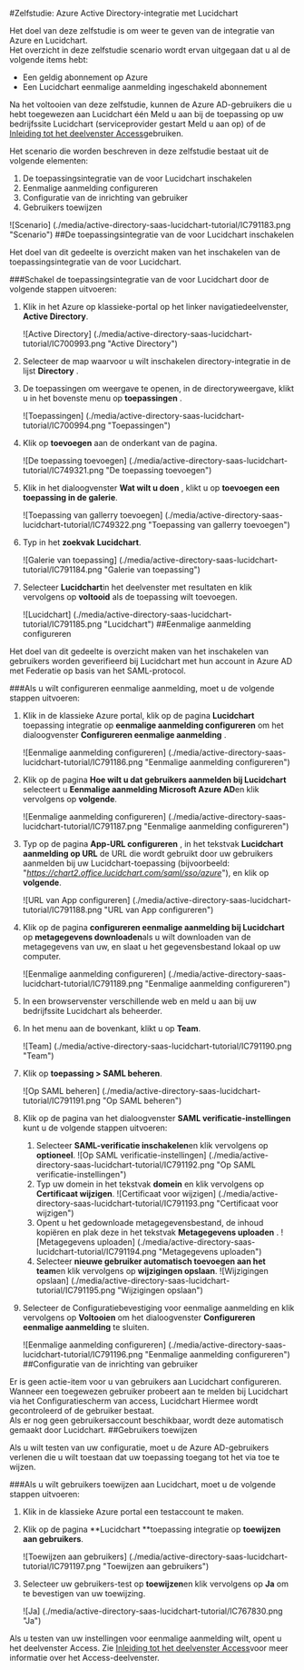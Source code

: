 <properties 
    pageTitle="Zelfstudie: Azure Active Directory-integratie met Lucidchart | Microsoft Azure" 
    description="Meer informatie over het gebruiken van Lucidchart met Azure Active Directory om in te schakelen voor eenmalige aanmelding, geautomatiseerde inrichting en meer!" 
    services="active-directory" 
    authors="jeevansd"  
    documentationCenter="na" 
    manager="femila"/>
<tags 
    ms.service="active-directory" 
    ms.devlang="na" 
    ms.topic="article" 
    ms.tgt_pltfrm="na" 
    ms.workload="identity" 
    ms.date="09/29/2016" 
    ms.author="jeedes" />

#<a name="tutorial-azure-active-directory-integration-with-lucidchart"></a>Zelfstudie: Azure Active Directory-integratie met Lucidchart
  
Het doel van deze zelfstudie is om weer te geven van de integratie van Azure en Lucidchart.  
Het overzicht in deze zelfstudie scenario wordt ervan uitgegaan dat u al de volgende items hebt:

-   Een geldig abonnement op Azure
-   Een Lucidchart eenmalige aanmelding ingeschakeld abonnement
  
Na het voltooien van deze zelfstudie, kunnen de Azure AD-gebruikers die u hebt toegewezen aan Lucidchart één Meld u aan bij de toepassing op uw bedrijfssite Lucidchart (serviceprovider gestart Meld u aan op) of de [Inleiding tot het deelvenster Access](active-directory-saas-access-panel-introduction.md)gebruiken.
  
Het scenario die worden beschreven in deze zelfstudie bestaat uit de volgende elementen:

1.  De toepassingsintegratie van de voor Lucidchart inschakelen
2.  Eenmalige aanmelding configureren
3.  Configuratie van de inrichting van gebruiker
4.  Gebruikers toewijzen

![Scenario] (./media/active-directory-saas-lucidchart-tutorial/IC791183.png "Scenario")
##<a name="enabling-the-application-integration-for-lucidchart"></a>De toepassingsintegratie van de voor Lucidchart inschakelen
  
Het doel van dit gedeelte is overzicht maken van het inschakelen van de toepassingsintegratie van de voor Lucidchart.

###<a name="to-enable-the-application-integration-for-lucidchart-perform-the-following-steps"></a>Schakel de toepassingsintegratie van de voor Lucidchart door de volgende stappen uitvoeren:

1.  Klik in het Azure op klassieke-portal op het linker navigatiedeelvenster, **Active Directory**.

    ![Active Directory] (./media/active-directory-saas-lucidchart-tutorial/IC700993.png "Active Directory")

2.  Selecteer de map waarvoor u wilt inschakelen directory-integratie in de lijst **Directory** .

3.  De toepassingen om weergave te openen, in de directoryweergave, klikt u in het bovenste menu op **toepassingen** .

    ![Toepassingen] (./media/active-directory-saas-lucidchart-tutorial/IC700994.png "Toepassingen")

4.  Klik op **toevoegen** aan de onderkant van de pagina.

    ![De toepassing toevoegen] (./media/active-directory-saas-lucidchart-tutorial/IC749321.png "De toepassing toevoegen")

5.  Klik in het dialoogvenster **Wat wilt u doen** , klikt u op **toevoegen een toepassing in de galerie**.

    ![Toepassing van gallerry toevoegen] (./media/active-directory-saas-lucidchart-tutorial/IC749322.png "Toepassing van gallerry toevoegen")

6.  Typ in het **zoekvak** **Lucidchart**.

    ![Galerie van toepassing] (./media/active-directory-saas-lucidchart-tutorial/IC791184.png "Galerie van toepassing")

7.  Selecteer **Lucidchart**in het deelvenster met resultaten en klik vervolgens op **voltooid** als de toepassing wilt toevoegen.

    ![Lucidchart] (./media/active-directory-saas-lucidchart-tutorial/IC791185.png "Lucidchart")
##<a name="configuring-single-sign-on"></a>Eenmalige aanmelding configureren
  
Het doel van dit gedeelte is overzicht maken van het inschakelen van gebruikers worden geverifieerd bij Lucidchart met hun account in Azure AD met Federatie op basis van het SAML-protocol.

###<a name="to-configure-single-sign-on-perform-the-following-steps"></a>Als u wilt configureren eenmalige aanmelding, moet u de volgende stappen uitvoeren:

1.  Klik in de klassieke Azure portal, klik op de pagina **Lucidchart** toepassing integratie op **eenmalige aanmelding configureren** om het dialoogvenster **Configureren eenmalige aanmelding** .

    ![Eenmalige aanmelding configureren] (./media/active-directory-saas-lucidchart-tutorial/IC791186.png "Eenmalige aanmelding configureren")

2.  Klik op de pagina **Hoe wilt u dat gebruikers aanmelden bij Lucidchart** selecteert u **Eenmalige aanmelding Microsoft Azure AD**en klik vervolgens op **volgende**.

    ![Eenmalige aanmelding configureren] (./media/active-directory-saas-lucidchart-tutorial/IC791187.png "Eenmalige aanmelding configureren")

3.  Typ op de pagina **App-URL configureren** , in het tekstvak **Lucidchart aanmelding op URL** de URL die wordt gebruikt door uw gebruikers aanmelden bij uw Lucidchart-toepassing (bijvoorbeeld: "*https://chart2.office.lucidchart.com/saml/sso/azure*"), en klik op **volgende**.

    ![URL van App configureren] (./media/active-directory-saas-lucidchart-tutorial/IC791188.png "URL van App configureren")

4.  Klik op de pagina **configureren eenmalige aanmelding bij Lucidchart** op **metagegevens downloaden**als u wilt downloaden van de metagegevens van uw, en slaat u het gegevensbestand lokaal op uw computer.

    ![Eenmalige aanmelding configureren] (./media/active-directory-saas-lucidchart-tutorial/IC791189.png "Eenmalige aanmelding configureren")

5.  In een browservenster verschillende web en meld u aan bij uw bedrijfssite Lucidchart als beheerder.

6.  In het menu aan de bovenkant, klikt u op **Team**.

    ![Team] (./media/active-directory-saas-lucidchart-tutorial/IC791190.png "Team")

7.  Klik op **toepassing \> SAML beheren**.

    ![Op SAML beheren] (./media/active-directory-saas-lucidchart-tutorial/IC791191.png "Op SAML beheren")

8.  Klik op de pagina van het dialoogvenster **SAML verificatie-instellingen** kunt u de volgende stappen uitvoeren:

    1.  Selecteer **SAML-verificatie inschakelen**en klik vervolgens op **optioneel**.
        ![Op SAML verificatie-instellingen] (./media/active-directory-saas-lucidchart-tutorial/IC791192.png "Op SAML verificatie-instellingen")
    2.  Typ uw domein in het tekstvak **domein** en klik vervolgens op **Certificaat wijzigen**.
        ![Certificaat voor wijzigen] (./media/active-directory-saas-lucidchart-tutorial/IC791193.png "Certificaat voor wijzigen")
    3.  Opent u het gedownloade metagegevensbestand, de inhoud kopiëren en plak deze in het tekstvak **Metagegevens uploaden** .
        ![Metagegevens uploaden] (./media/active-directory-saas-lucidchart-tutorial/IC791194.png "Metagegevens uploaden")
    4.  Selecteer **nieuwe gebruiker automatisch toevoegen aan het team**en klik vervolgens op **wijzigingen opslaan**.
        ![Wijzigingen opslaan] (./media/active-directory-saas-lucidchart-tutorial/IC791195.png "Wijzigingen opslaan")

9.  Selecteer de Configuratiebevestiging voor eenmalige aanmelding en klik vervolgens op **Voltooien** om het dialoogvenster **Configureren eenmalige aanmelding** te sluiten.

    ![Eenmalige aanmelding configureren] (./media/active-directory-saas-lucidchart-tutorial/IC791196.png "Eenmalige aanmelding configureren")
##<a name="configuring-user-provisioning"></a>Configuratie van de inrichting van gebruiker
  
Er is geen actie-item voor u van gebruikers aan Lucidchart configureren.  
Wanneer een toegewezen gebruiker probeert aan te melden bij Lucidchart via het Configuratiescherm van access, Lucidchart Hiermee wordt gecontroleerd of de gebruiker bestaat.  
Als er nog geen gebruikersaccount beschikbaar, wordt deze automatisch gemaakt door Lucidchart.
##<a name="assigning-users"></a>Gebruikers toewijzen
  
Als u wilt testen van uw configuratie, moet u de Azure AD-gebruikers verlenen die u wilt toestaan dat uw toepassing toegang tot het via toe te wijzen.

###<a name="to-assign-users-to-lucidchart-perform-the-following-steps"></a>Als u wilt gebruikers toewijzen aan Lucidchart, moet u de volgende stappen uitvoeren:

1.  Klik in de klassieke Azure portal een testaccount te maken.

2.  Klik op de pagina **Lucidchart **toepassing integratie op **toewijzen aan gebruikers**.

    ![Toewijzen aan gebruikers] (./media/active-directory-saas-lucidchart-tutorial/IC791197.png "Toewijzen aan gebruikers")

3.  Selecteer uw gebruikers-test op **toewijzen**en klik vervolgens op **Ja** om te bevestigen van uw toewijzing.

    ![Ja] (./media/active-directory-saas-lucidchart-tutorial/IC767830.png "Ja")
  
Als u testen van uw instellingen voor eenmalige aanmelding wilt, opent u het deelvenster Access. Zie [Inleiding tot het deelvenster Access](active-directory-saas-access-panel-introduction.md)voor meer informatie over het Access-deelvenster.